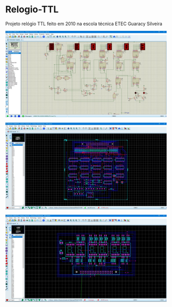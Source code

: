 # Relogio-TTL
Projeto relógio TTL feito em 2010 na escola técnica ETEC Guaracy Silveira

![picture](Relógio.jpg)

![picture](Relógio_layout.jpg)

![picture](Placa_display.jpg)

